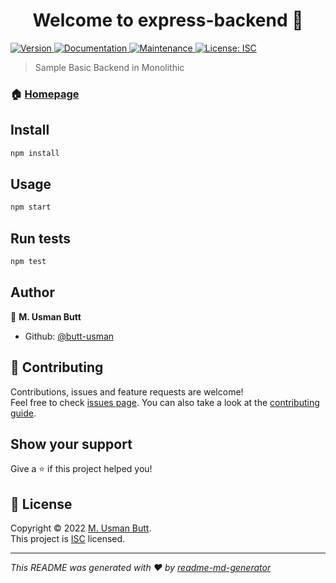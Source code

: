 <h1 align="center">Welcome to express-backend 👋</h1>
<p>
  <a href="https://www.npmjs.com/package/express-backend" target="_blank">
    <img alt="Version" src="https://img.shields.io/npm/v/express-backend.svg">
  </a>
  <a href="https://github.com/butt-usman/node-express-backend#readme" target="_blank">
    <img alt="Documentation" src="https://img.shields.io/badge/documentation-yes-brightgreen.svg" />
  </a>
  <a href="https://github.com/butt-usman/node-express-backend/graphs/commit-activity" target="_blank">
    <img alt="Maintenance" src="https://img.shields.io/badge/Maintained%3F-yes-green.svg" />
  </a>
  <a href="https://github.com/butt-usman/node-express-backend/blob/master/LICENSE" target="_blank">
    <img alt="License: ISC" src="https://img.shields.io/github/license/butt-usman/express-backend" />
  </a>
</p>

> Sample Basic Backend in Monolithic

### 🏠 [Homepage](https://github.com/butt-usman/node-express-backend#readme)

## Install

```sh
npm install
```

## Usage

```sh
npm start
```

## Run tests

```sh
npm test
```

## Author

👤 **M. Usman Butt**

* Github: [@butt-usman](https://github.com/butt-usman)

## 🤝 Contributing

Contributions, issues and feature requests are welcome!<br />Feel free to check [issues page](https://github.com/butt-usman/node-express-backend/issues). You can also take a look at the [contributing guide](https://github.com/butt-usman/node-express-backend/blob/master/CONTRIBUTING.md).

## Show your support

Give a ⭐️ if this project helped you!

## 📝 License

Copyright © 2022 [M. Usman Butt](https://github.com/butt-usman).<br />
This project is [ISC](https://github.com/butt-usman/node-express-backend/blob/master/LICENSE) licensed.

***
_This README was generated with ❤️ by [readme-md-generator](https://github.com/kefranabg/readme-md-generator)_
